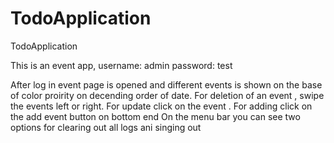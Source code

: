 # TodoApplication
TodoApplication

This is an event app,
username: admin
password: test

After log in event page is opened and different events is shown on the base of color proirity on decending order of date.
For deletion of an event , swipe the events left or right.
For update click on the event .
For adding click on the add event button on bottom end 
On the menu bar you can see two options for clearing out all logs ani singing out
